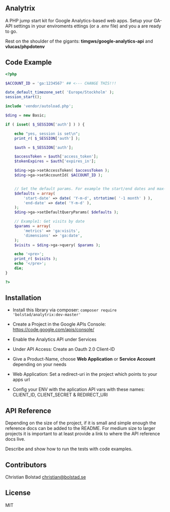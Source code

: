 ## Analytrix

A PHP jump start kit for Google Analytics-based web apps. Setup your GA-API settings in your enviroments ettings (or a .env file) and you a
are ready to go. 

Rest on the shoulder of the gigants: __timgws/google-analytics-api__ and __vlucas/phpdotenv__

## Code Example

```php
<?php

$ACCOUNT_ID = 'ga:1234567' ## <--- CHANGE THIS!!! 

date_default_timezone_set( 'Europe/Stockholm' );
session_start();

include 'vendor/autoload.php';

$ding = new Basic;

if ( isset( $_SESSION['auth'] ) ) {

    echo "yes, session is set\n";
    print_r( $_SESSION['auth'] );

    $auth = $_SESSION['auth'];

    $accessToken = $auth['access_token'];
    $tokenExpires = $auth['expires_in'];

    $ding->ga->setAccessToken( $accessToken );
    $ding->ga->setAccountId( $ACCOUNT_ID );


    // Set the default params. For example the start/end dates and max-results
    $defaults = array(
        'start-date' => date( 'Y-m-d', strtotime( '-1 month' ) ),
        'end-date' => date( 'Y-m-d' ),
    );
    $ding->ga->setDefaultQueryParams( $defaults );

    // Example1: Get visits by date
    $params = array(
        'metrics' => 'ga:visits',
        'dimensions' => 'ga:date',
    );
    $visits = $ding->ga->query( $params );

    echo '<pre>';
    print_r( $visits );
    echo '</pre>';
    die;
}

?>

```

## Installation

* Install this library via composer: `composer require 'bolstad/analytrix:dev-master'`

* Create a Project in the Google APIs Console: https://code.google.com/apis/console/
* Enable the Analytics API under Services
* Under API Access: Create an Oauth 2.0 Client-ID
* Give a Product-Name, choose **Web Application** or **Service Account** depending on your needs
* Web Application: Set a redirect-uri in the project which points to your apps url

* Config your ENV with the aplication API vars with these names: CLIENT_ID, CLIENT_SECRET & REDIRECT_URI

## API Reference

Depending on the size of the project, if it is small and simple enough the reference docs can be added to the README. For medium size to larger projects it is important to at least provide a link to where the API reference docs live.

Describe and show how to run the tests with code examples.

## Contributors

Christian Bolstad <christian@bolstad.se> 

## License

MIT 


